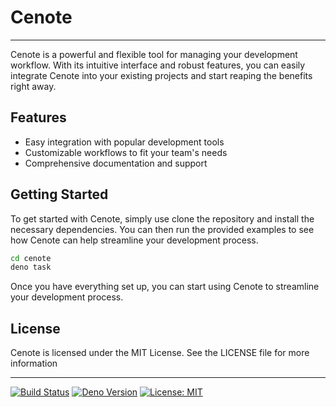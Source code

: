 # Cenote

---

Cenote is a powerful and flexible tool for managing your development workflow. With its intuitive interface and robust features, you can easily integrate Cenote into your existing projects and start reaping the benefits right away.

## Features

- Easy integration with popular development tools
- Customizable workflows to fit your team's needs
- Comprehensive documentation and support

## Getting Started

To get started with Cenote, simply use clone the repository and install the necessary dependencies. You can then run the provided examples to see how Cenote can help streamline your development process.

```bash
cd cenote
deno task
```

Once you have everything set up, you can start using Cenote to streamline your development process.

## License

Cenote is licensed under the MIT License. See the LICENSE file for more information

---

[![Build Status](https://img.shields.io/badge/Build-passing-brightgreen.svg)](https://github.com/albedosehen/cenote) [![Deno Version](https://img.shields.io/badge/Deno-v2.4.4-green)](https://deno.land/) [![License: MIT](https://img.shields.io/badge/License-MIT-blue.svg)](https://opensource.org/licenses/MIT)
